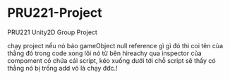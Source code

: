 # PRU221-Project
PRU221 Unity2D Group Project

chạy project nếu nó báo gameObject null reference gì gì đó thì coi tên của thằng đó trong code xong lôi nó từ bên hireachy qua inspector của compoment có chứa cái script, kéo xuống dưới tới chỗ script sẽ thấy có thằng nó bị trống add vô là chạy đđc.!
